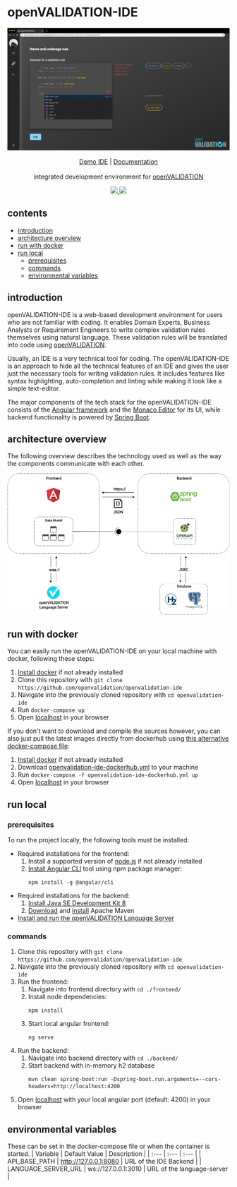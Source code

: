 # openVALIDATION-IDE
<p align="center">
  <a href="" rel="noopener">
 <img src="resources/openVALIDATION-IDE.png" alt="Project logo"></a>
</p>

<p align="center">
<a href="https://openvalidation-ide-ui.azurewebsites.net" target="_blank">Demo IDE</a> | <a href="https://docs.openvalidation.io/contribution/developer-guide/ide" target="_blank">Documentation</a>
<br/><br/>
  integrated development environment for <a href="https://github.com/openvalidation/openvalidation">openVALIDATION </a>
</p>

<p align="center">
<a href="https://hub.docker.com/r/openvalidation/openvalidation-ide-ui">
<img src="https://img.shields.io/docker/cloud/build/openvalidation/openvalidation-ide-ui?label=frontend">
</a>
<a href="https://hub.docker.com/r/openvalidation/openvalidation-ide-backend">
<img src="https://img.shields.io/docker/cloud/build/openvalidation/openvalidation-ide-backend?label=backend">
</a>
<p>


## contents
* [introduction](#introduction)
* [architecture overview](#architecture-overview)
* [run with docker](#run-with-docker)
* [run local](#run-local)
  * [prerequisites](#prerequisites)
  * [commands](#commands)
  * [environmental variables](#environmental-variables)

## introduction
openVALIDATION-IDE is a web-based development environment for users who are not familiar with coding. It enables Domain Experts, Business Analysts or Requirement Engineers to write complex validation rules themselves using natural language. These validation rules will be translated into code using [openVALIDATION](https://github.com/openvalidation/openvalidation).

Usually, an IDE is a very technical tool for coding. The openVALIDATION-IDE is an approach to hide all the technical features of an IDE and gives the user just the necessary tools for writing validation rules. It includes features like syntax highlighting, auto-completion and linting while making it look like a simple text-editor.

The major components of the tech stack for the openVALIDATION-IDE consists of the [Angular framework](https://angular.io/) and the [Monaco Editor](https://microsoft.github.io/monaco-editor/) for its UI, while backend functionality is powered by [Spring Boot](https://spring.io/projects/spring-boot).

## architecture overview
The following overview describes the technology used as well as the way the components communicate with each other.

![architecture overview](resources/ovide-architecture.png)

## run with docker
You can easily run the openVALIDATION-IDE on your local machine with docker, following these steps:
1. [Install docker](https://docs.docker.com/get-docker) if not already installed
2. Clone this repository with `git clone https://github.com/openvalidation/openvalidation-ide`
3. Navigate into the previously cloned repository with `cd openvalidation-ide`
4. Run `docker-compose up`
5. Open [localhost](http://localhost/) in your browser

If you don't want to download and compile the sources however, you can also just pull the latest images directly from dockerhub using [this alternative docker-compose file](openvalidation-ide-dockerhub.yml):
1. [Install docker](https://docs.docker.com/get-docker) if not already installed
2. Download [openvalidation-ide-dockerhub.yml](openvalidation-ide-dockerhub.yml) to your machine
3. Run `docker-compose -f openvalidation-ide-dockerhub.yml up`
4. Open [localhost](http://localhost/) in your browser

## run local
### prerequisites
To run the project locally, the following tools must be installed:
* Required installations for the frontend:
  1. Install a supported version of [node.js](https://nodejs.org/en/) if not already installed
  2. [Install Angular CLI](https://angular.io/cli) tool using npm package manager:
     ```
     npm install -g @angular/cli
     ```
* Required installations for the backend:
  1. [Install Java SE Development Kit 8](https://www.oracle.com/java/technologies/javase/javase-jdk8-downloads.html)
  2. [Download](http://maven.apache.org/download.cgi) and [install](http://maven.apache.org/install.html) Apache Maven
* [Install and run the openVALIDATION Language Server](https://github.com/openvalidation/openvalidation-languageserver#getting-started)

### commands
1. Clone this repository with `git clone https://github.com/openvalidation/openvalidation-ide`
3. Navigate into the previously cloned repository with `cd openvalidation-ide`
2. Run the frontend:
   1. Navigate into frontend directory with `cd ./frontend/`
   2. Install node dependencies:
      ```
      npm install
      ```
   3. Start local angular frontend:
      ```
      ng serve
      ```
3. Run the backend:
   1. Navigate into backend directory with `cd ./backend/`
   2. Start backend with in-memory h2 database
      ```
      mvn clean spring-boot:run -Dspring-boot.run.arguments=--cors-headers=http://localhost:4200
      ```
4. Open [localhost](http://localhost:4200/) with your local angular port (default: 4200) in your browser


## environmental variables
These can be set in the docker-compose file or when the container is started.
| Variable | Default Value | Description |
| :--- | :--- | :--- |
| API\_BASE\_PATH | http://127.0.0.1:8080 | URL of the IDE Backend |
| LANGUAGE\_SERVER\_URL | ws://127.0.0.1:3010 | URL of the language-server |